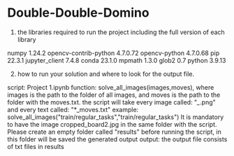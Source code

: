# Double-Double-Domino

1. the libraries required to run the project including the full version of each library

numpy 				1.24.2
opencv-contrib-python         4.7.0.72
opencv-python                 4.7.0.68
pip                           22.3.1
jupyter_client                7.4.8
conda                         23.1.0
mpmath                        1.3.0
glob2                         0.7
python				3.9.13

2. how to run your solution and where to look for the output file.

script: Project 1.ipynb
function: solve_all_images(images,moves), where images is the path to the folder of all images, and moves is the path
	    to the folder with the moves.txt. the script will take every image called: "*_*.png" and every text called: "*_moves.txt"
example:  solve_all_images("train/regular_tasks","train/regular_tasks")
It is mandatory to have the image cropped_board2.jpg in the same folder with the script.
Please create an empty folder called "results" before running the script, in this folder will be saved the generated output
output: the output file consists of txt files in results